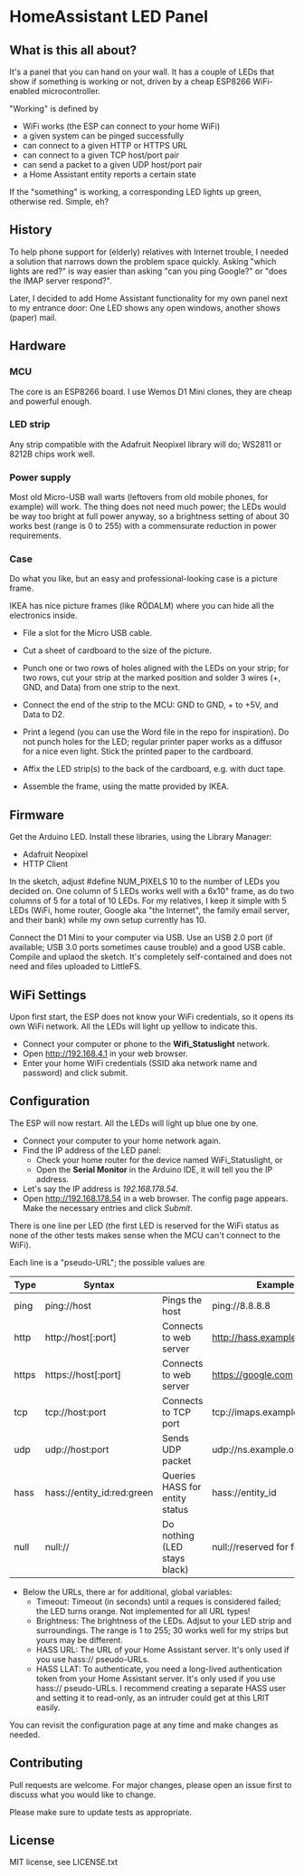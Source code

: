 # HomeAssistant LED Panel

## What is this all about?

It's a panel that you can hand on your wall. It has a couple of LEDs that show if something is working or not, driven by a cheap ESP8266 WiFi-enabled microcontroller.

"Working" is defined by

- WiFi works (the ESP can connect to your home WiFi)
- a given system can be pinged successfully
- can connect to a given HTTP or HTTPS URL
- can connect to a given TCP host/port pair
- can send a packet to a given UDP host/port pair
- a Home Assistant entity reports a certain state

If the "something" is working, a corresponding LED lights up green, otherwise red. Simple, eh?

## History

To help phone support for (elderly) relatives with Internet trouble, I needed a solution that narrows down the problem space quickly. Asking "which lights are red?" is way easier than asking "can you ping Google?" or "does the IMAP server respond?".

Later, I decided to add Home Assistant functionality for my own panel next to my entrance door: One LED shows any open windows, another shows (paper) mail.

## Hardware

### MCU

The core is an ESP8266 board. I use Wemos D1 Mini clones, they are cheap and powerful enough.

### LED strip

Any strip compatible with the Adafruit Neopixel library will do; WS2811 or 8212B chips work well.

### Power supply

Most old Micro-USB wall warts (leftovers from old mobile phones, for example) will work. The thing does not need much power; the LEDs would be way too bright at full power anyway, so a brightness setting of about 30 works best (range is 0 to 255) with a commensurate reduction in power requirements.

### Case

Do what you like, but an easy and professional-looking case is a picture frame.

IKEA has nice picture frames (like RÖDALM) where you can hide all the electronics inside. 

- File a slot for the Micro USB cable.

- Cut a sheet of cardboard to the size of the picture. 

- Punch one or two rows of holes aligned with the LEDs on your strip; for two rows, cut your strip at the marked position and solder 3 wires (+, GND, and Data) from one strip to the next.
- Connect the end of the strip to the MCU: GND to GND, + to +5V, and Data to D2.
- Print a legend (you can use the Word file in the repo for inspiration). Do not punch holes for the LED; regular printer paper works as a diffusor for a nice even light. Stick the printed paper to the cardboard. 
- Affix the LED strip(s) to the back of the cardboard, e.g. with duct tape. 
- Assemble the frame, using the matte provided by IKEA.

## Firmware

Get the Arduino LED.
Install these libraries, using the Library Manager:

- Adafruit Neopixel
- HTTP Client

In the sketch, adjust #define NUM_PIXELS 10 to the number of LEDs you decided on. One column of 5 LEDs works well with a 6x10" frame, as do two columns of 5 for a total of 10 LEDs. For my relatives, I keep it simple with 5 LEDs (WiFi, home router, Google aka "the Internet", the family email server, and their bank) while my own setup currently has 10.

Connect the D1 Mini to your computer via USB. Use an USB 2.0 port (if available; USB 3.0 ports sometimes cause trouble) and a good USB cable.
Compile and uplaod the sketch. It's completely self-contained and does not need and files uploaded to LittleFS.

## WiFi Settings

Upon first start, the ESP does not know your WiFi credentials, so it opens its own WiFi network. All the LEDs will light up yelllow to indicate this.

- Connect your computer or phone to the **Wifi_Statuslight** network.
- Open http://192.168.4.1 in your web browser.
- Enter your home WiFi credentials (SSID aka network name and password) and click submit.

## Configuration

The ESP will now restart. All the LEDs will light up blue one by one.

- Connect your computer to your home network again.
- Find the IP address of the LED panel:
  - Check your home router for the device named WiFi_Statuslight, or
  - Open the **Serial Monitor** in the Arduino IDE, it will tell you the IP address.
- Let's say the IP address is *192.168.178.54*.
- Open http://192.168.178.54 in a web browser. The config page appears. Make the necessary entries and click *Submit*.

There is one line per LED (the first LED is reserved for the WiFi status as none of the other tests makes sense when the MCU can't connect to the WiFi).

Each line is a "pseudo-URL"; the possible values are

| Type  | Syntax                     |                                | Example                      |
|-------|----------------------------|--------------------------------|------------------------------|
| ping  | ping://host                | Pings the host                 | ping://8.8.8.8               |
| http  | http://host[:port]         | Connects to web server         | http://hass.example.org:8123 |
| https | https://host[:port]        | Connects to web server         | https://google.com           |
| tcp   | tcp://host:port            | Connects to TCP port           | tcp://imaps.example.org:993  |
| udp   | udp://host:port            | Sends UDP packet               | udp://ns.example.org:53      |
| hass  | hass://entity_id:red:green | Queries HASS for entity status | hass://entity_id             |
| null  | null://                    | Do nothing (LED stays black)   | null://reserved for foobar   |

- Below the URLs, there ar for additional, global variables:
  - Timeout: Timeout (in seconds) until a reques is considered failed; the LED turns orange. Not implemented for all URL types!
  - Brightness: The brightness of the LEDs. Adjsut to your LED strip and surroundings. The range is 1 to 255; 30 works well for my strips but yours may be different.
  - HASS URL: The URL of your Home Assistant server. It's only used if you use hass:// pseudo-URLs.
  - HASS LLAT: To authenticate, you need a long-lived authentication token from your Home Assistant server. It's only used if you use hass:// pseudo-URLs. I recommend creating a separate HASS user and setting it to read-only, as an intruder could get at this LRIT easily.

You can revisit the configuration page at any time and make changes as needed.

## Contributing

Pull requests are welcome. For major changes, please open an issue first
to discuss what you would like to change.

Please make sure to update tests as appropriate.

## License

MIT license, see LICENSE.txt

